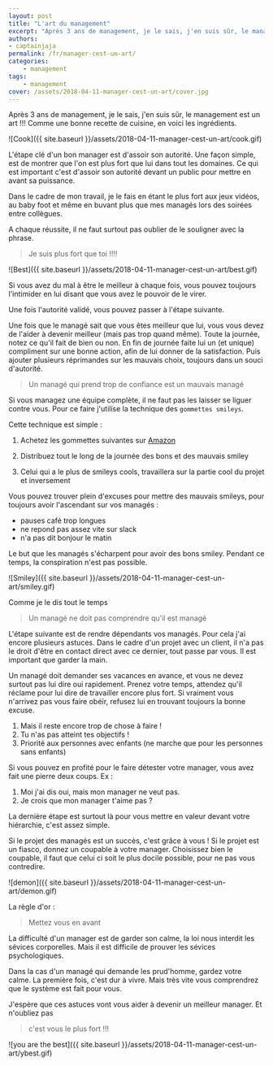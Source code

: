 ```yaml
---
layout: post
title: "L'art du management"
excerpt: "Après 3 ans de management, je le sais, j'en suis sûr, le management est un art !!! Comme une bonne recette de cuisine, en voici les ingrédients."
authors:
- captainjaja
permalink: /fr/manager-cest-un-art/
categories:
    - management
tags:
    - management
cover: /assets/2018-04-11-manager-cest-un-art/cover.jpg
---
```


Après 3 ans de management, je le sais, j'en suis sûr, le management est un art !!! Comme une bonne recette de cuisine, en voici les ingrédients.

![Cook]({{ site.baseurl }}/assets/2018-04-11-manager-cest-un-art/cook.gif)

L'étape clé d'un bon manager est d'assoir son autorité. Une façon simple, est de montrer que l'on est plus fort que lui dans tout les domaines. Ce qui est important c'est d'assoir son autorité devant un public pour mettre en avant sa puissance.

Dans le cadre de mon travail, je le fais en étant le plus fort aux jeux vidéos, au baby foot et même en buvant plus que mes managés lors des soirées entre collègues.

A chaque réussite, il ne faut surtout pas oublier de le souligner avec la phrase.

> Je suis plus fort que toi !!!!

![Best]({{ site.baseurl }}/assets/2018-04-11-manager-cest-un-art/best.gif)

Si vous avez du mal à être le meilleur à chaque fois, vous pouvez toujours l'intimider en lui disant que vous avez le pouvoir de le virer.

Une fois l'autorité validé, vous pouvez passer à l'étape suivante.

Une fois que le managé sait que vous êtes meilleur que lui, vous vous devez de l'aider à devenir meilleur (mais pas trop quand même). Toute la journée, notez ce qu'il fait de bien ou non. En fin de journée faite lui un (et unique) compliment sur une bonne action, afin de lui donner de la satisfaction. Puis ajouter plusieurs réprimandes sur les mauvais choix, toujours dans un souci d'autorité.

> Un managé qui prend trop de confiance est un mauvais managé

Si vous managez une équipe complète, il ne faut pas les laisser se liguer contre vous. Pour ce faire j'utilise la technique des `gommettes smileys`.

Cette technique est simple :

 1. Achetez les gommettes suivantes sur [Amazon](https://www.amazon.fr/dp/B011C8ETY6/ref=asc_df_B011C8ETY651580327/?tag=googshopfr-21&creative=22698&creativeASIN=B011C8ETY6&linkCode=df0&hvdev=c&hvnetw=g&hvqmt=)

2. Distribuez tout le long de la journée des bons et des mauvais smiley

3. Celui qui a le plus de smileys cools, travaillera sur la partie cool du projet et inversement

Vous pouvez trouver plein d'excuses pour mettre des mauvais smileys, pour toujours avoir l'ascendant sur vos managés :

 - pauses café trop longues
 - ne repond pas assez vite sur slack
 - n'a pas dit bonjour le matin

Le but que les managés s'écharpent pour avoir des bons smiley. Pendant ce temps, la conspiration n'est pas possible.

![Smiley]({{ site.baseurl }}/assets/2018-04-11-manager-cest-un-art/smiley.gif)

Comme je le dis tout le temps

> Un managé ne doit pas comprendre qu'il est managé

L'étape suivante est de rendre dépendants vos managés. Pour cela j'ai encore plusieurs astuces.
Dans le cadre d'un projet avec un client, il n'a pas le droit d'être en contact direct avec ce dernier, tout passe par vous. Il est important que garder la main.

Un managé doit demander ses vacances en avance, et vous ne devez surtout pas lui dire oui rapidement. Prenez votre temps, attendez qu'il réclame pour lui dire de travailler encore plus fort. Si vraiment vous n'arrivez pas vous faire obéïr, refusez lui en trouvant toujours la bonne excuse.

 1. Mais il reste encore trop de chose à faire !
 2. Tu n'as pas atteint tes objectifs !
 3. Priorité aux personnes avec enfants (ne marche que pour les personnes sans enfants)

Si vous pouvez en profité pour le faire détester votre manager, vous avez fait une pierre deux coups. Ex :

 1. Moi j'ai dis oui, mais mon manager ne veut pas.
 2. Je crois que mon manager t'aime pas ?

La dernière étape est surtout là pour vous mettre en valeur devant votre hiérarchie, c'est assez simple.

Si le projet des managés est un succès, c'est grâce à vous !
Si le projet est un fiasco, donnez un coupable à votre manager. Choisissez bien le coupable, il faut que celui ci soit le plus docile possible, pour ne pas vous contredire.

![demon]({{ site.baseurl }}/assets/2018-04-11-manager-cest-un-art/demon.gif)

La règle d'or :

> Mettez vous en avant

La difficulté d'un manager est de garder son calme, la loi nous interdit les sévices corporelles. Mais il est difficile de prouver les sévices psychologiques.

Dans la cas d'un managé qui demande les prud'homme, gardez votre calme. La première fois, c'est dur à vivre. Mais très vite vous comprendrez que le système est fait pour vous.

J'espère que ces astuces vont vous aider à devenir un meilleur manager. Et n'oubliez pas

> c'est vous le plus fort !!!

![you are the best]({{ site.baseurl }}/assets/2018-04-11-manager-cest-un-art/ybest.gif)







